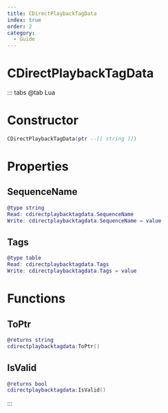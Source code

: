 ```yaml
---
title: CDirectPlaybackTagData
index: true
order: 2
category:
  - Guide
---
```


# CDirectPlaybackTagData

::: tabs
@tab Lua
# Constructor
```lua
CDirectPlaybackTagData(ptr --[[ string ]])
```
# Properties
## SequenceName 
```lua
@type string
Read: cdirectplaybacktagdata.SequenceName
Write: cdirectplaybacktagdata.SequenceName = value
```
## Tags 
```lua
@type table
Read: cdirectplaybacktagdata.Tags
Write: cdirectplaybacktagdata.Tags = value
```
# Functions
## ToPtr
```lua
@returns string
cdirectplaybacktagdata:ToPtr()
```
## IsValid
```lua
@returns bool
cdirectplaybacktagdata:IsValid()
```

:::
